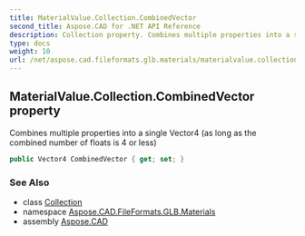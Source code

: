 ```yaml
---
title: MaterialValue.Collection.CombinedVector
second_title: Aspose.CAD for .NET API Reference
description: Collection property. Combines multiple properties into a single Vector4 as long as the combined number of floats is 4 or less
type: docs
weight: 10
url: /net/aspose.cad.fileformats.glb.materials/materialvalue.collection/combinedvector/
---
```

## MaterialValue.Collection.CombinedVector property

Combines multiple properties into a single Vector4 (as long as the combined number of floats is 4 or less)

```csharp
public Vector4 CombinedVector { get; set; }
```

### See Also

* class [Collection](../)
* namespace [Aspose.CAD.FileFormats.GLB.Materials](../../materialvalue.collection/)
* assembly [Aspose.CAD](../../../)


